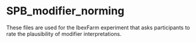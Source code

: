# SPB_modifier_norming
These files are used for the IbexFarm experiment that asks participants to rate the plausibility of modifier interpretations.
